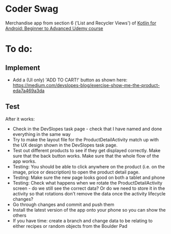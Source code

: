 # Coder Swag

Merchandise app from section 6 ('List and Recycler Views') of [Kotlin for Android: Beginner to Advanced Udemy course](https://www.udemy.com/course/devslopes-android-kotlin/)

# To do:

## Implement

- Add a (UI only) 'ADD TO CART!' button as shown here: https://medium.com/devslopes-blog/exercise-show-me-the-product-eda7a469a3da

## Test

 After it works:

- Check in the DevSlopes task page - check that I have named and done everything in the same way
- Try to make the layout file for the ProductDetailActivity match up with the UX design shown in the DevSlopes task page.
- Test out different products to see if they get displayed correctly. Make sure that the back button works. Make sure that the whole flow of the app works.
- Testing: You should be able to click anywhere on the product (i.e. on the image, price or description) to open the product detail page.
- Testing: Make sure the new page looks good on both a tablet and phone
- Testing: Check what happens when we rotate the ProductDetailActivity screen - do we still see the correct data? Or do we need to store it in the activity so that rotations don't remove the data once the activity lifecycle changes?
- Go through changes and commit and push them
- Install the latest version of the app onto your phone so you can show the others
- If you have time: create a branch and change data to be relating to either recipes or random objects from the Boulder Pad
